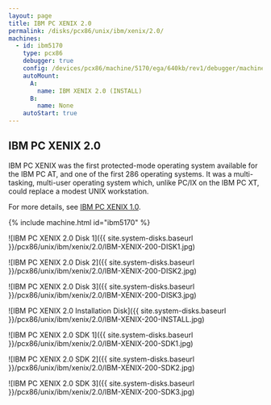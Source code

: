 ```yaml
---
layout: page
title: IBM PC XENIX 2.0
permalink: /disks/pcx86/unix/ibm/xenix/2.0/
machines:
  - id: ibm5170
    type: pcx86
    debugger: true
    config: /devices/pcx86/machine/5170/ega/640kb/rev1/debugger/machine.xml
    autoMount:
      A:
        name: IBM XENIX 2.0 (INSTALL)
      B:
        name: None
    autoStart: true
---
```


IBM PC XENIX 2.0
----------------

IBM PC XENIX was the first protected-mode operating system available for the IBM PC AT, and one of the first 286
operating systems.  It was a multi-tasking, multi-user operating system which, unlike PC/IX on the IBM PC XT,
could replace a modest UNIX workstation.

For more details, see [IBM PC XENIX 1.0](../1.0/).

{% include machine.html id="ibm5170" %}

![IBM PC XENIX 2.0 Disk 1]({{ site.system-disks.baseurl }}/pcx86/unix/ibm/xenix/2.0/IBM-XENIX-200-DISK1.jpg)

![IBM PC XENIX 2.0 Disk 2]({{ site.system-disks.baseurl }}/pcx86/unix/ibm/xenix/2.0/IBM-XENIX-200-DISK2.jpg)

![IBM PC XENIX 2.0 Disk 3]({{ site.system-disks.baseurl }}/pcx86/unix/ibm/xenix/2.0/IBM-XENIX-200-DISK3.jpg)

![IBM PC XENIX 2.0 Installation Disk]({{ site.system-disks.baseurl }}/pcx86/unix/ibm/xenix/2.0/IBM-XENIX-200-INSTALL.jpg)

![IBM PC XENIX 2.0 SDK 1]({{ site.system-disks.baseurl }}/pcx86/unix/ibm/xenix/2.0/IBM-XENIX-200-SDK1.jpg)

![IBM PC XENIX 2.0 SDK 2]({{ site.system-disks.baseurl }}/pcx86/unix/ibm/xenix/2.0/IBM-XENIX-200-SDK2.jpg)

![IBM PC XENIX 2.0 SDK 3]({{ site.system-disks.baseurl }}/pcx86/unix/ibm/xenix/2.0/IBM-XENIX-200-SDK3.jpg)
